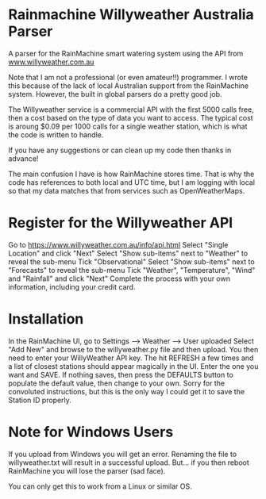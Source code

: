 # Rainmachine Willyweather Australia Parser
A parser for the RainMachine smart watering system using the API from www.willyweather.com.au

Note that I am not a professional (or even amateur!!) programmer.
I wrote this because of the lack of local Australian support from the RainMachine system.
However, the built in global parsers do a pretty good job.

The Willyweather service is a commercial API with the first 5000 calls free, then a cost based on the type of data you want to access.
The typical cost is aroung $0.09 per 1000 calls for a single weather station, which is what the code is written to handle.

If you have any suggestions or can clean up my code then thanks in advance!

The main confusion I have is how RainMachine stores time. That is why the code has references to both local and UTC time, but I am logging with local so that my data matches that from services such as OpenWeatherMaps.

Register for the Willyweather API
=================================
Go to https://www.willyweather.com.au/info/api.html
Select "Single Location" and click "Next"
Select "Show sub-items" next to "Weather" to reveal the sub-menu
Tick "Observational"
Select "Show sub-items" next to "Forecasts" to reveal the sub-menu
Tick "Weather", "Temperature", "Wind" and "Rainfall" and click "Next"
Complete the process with your own information, including your credit card.


Installation
============
In the RainMachine UI, go to Settings --> Weather --> User uploaded
Select "Add New" and browse to the willyweather.py file and then upload.
You then need to enter your WillyWeather API key.
The hit REFRESH a few times and a list of closest stations should appear magically in the UI.
Enter the one you want and SAVE.
If nothing saves, then press the DEFAULTS button to populate the default value, then change to your own.
Sorry for the convoluted instructions, but this is the only way I could get it to save the Station ID properly.

Note for Windows Users
======================
If you upload from Windows you will get an error.
Renaming the file to willyweather.txt will result in a successful upload.
But... if you then reboot RainMachine you will lose the parser (sad face).

You can only get this to work from a Linux or similar OS.
